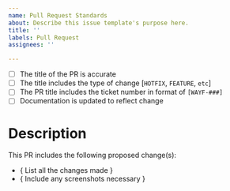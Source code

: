 ```yaml
---
name: Pull Request Standards
about: Describe this issue template's purpose here.
title: ''
labels: Pull Request
assignees: ''

---
```


- [ ] The title of the PR is accurate
- [ ] The title includes the type of change [`HOTFIX`, `FEATURE`, `etc`]  
- [ ] The PR title includes the ticket number in format of `[WAYF-###]`
- [ ] Documentation is updated to reflect change

# Description

This PR includes the following proposed change(s):

- { List all the changes made }
- { Include any screenshots necessary }
